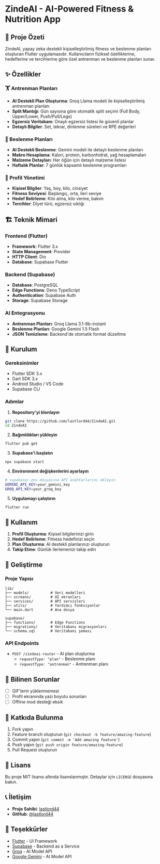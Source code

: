 # ZindeAI - AI-Powered Fitness & Nutrition App

## 🎯 Proje Özeti

ZindeAI, yapay zeka destekli kişiselleştirilmiş fitness ve beslenme planları oluşturan Flutter uygulamasıdır. Kullanıcıların fiziksel özelliklerine, hedeflerine ve tercihlerine göre özel antrenman ve beslenme planları sunar.

## ✨ Özellikler

### 🏋️ Antrenman Planları
- **AI Destekli Plan Oluşturma**: Groq Llama modeli ile kişiselleştirilmiş antrenman planları
- **Split Mantığı**: Gün sayısına göre otomatik split seçimi (Full Body, Upper/Lower, Push/Pull/Legs)
- **Egzersiz Veritabanı**: Onaylı egzersiz listesi ile güvenli planlar
- **Detaylı Bilgiler**: Set, tekrar, dinlenme süreleri ve RPE değerleri

### 🍎 Beslenme Planları
- **AI Destekli Beslenme**: Gemini modeli ile detaylı beslenme planları
- **Makro Hesaplama**: Kalori, protein, karbonhidrat, yağ hesaplamaları
- **Malzeme Detayları**: Her öğün için detaylı malzeme listesi
- **Haftalık Planlar**: 7 günlük kapsamlı beslenme programları

### 👤 Profil Yönetimi
- **Kişisel Bilgiler**: Yaş, boy, kilo, cinsiyet
- **Fitness Seviyesi**: Başlangıç, orta, ileri seviye
- **Hedef Belirleme**: Kilo alma, kilo verme, bakım
- **Tercihler**: Diyet türü, egzersiz sıklığı

## 🏗️ Teknik Mimari

### Frontend (Flutter)
- **Framework**: Flutter 3.x
- **State Management**: Provider
- **HTTP Client**: Dio
- **Database**: Supabase Flutter

### Backend (Supabase)
- **Database**: PostgreSQL
- **Edge Functions**: Deno TypeScript
- **Authentication**: Supabase Auth
- **Storage**: Supabase Storage

### AI Entegrasyonu
- **Antrenman Planları**: Groq Llama 3.1-8b-instant
- **Beslenme Planları**: Google Gemini 1.5 Flash
- **JSON Temizleme**: Backend'de otomatik format düzeltme

## 🚀 Kurulum

### Gereksinimler
- Flutter SDK 3.x
- Dart SDK 3.x
- Android Studio / VS Code
- Supabase CLI

### Adımlar

1. **Repository'yi klonlayın**
```bash
git clone https://github.com/lastlord44/ZindeAI.git
cd ZindeAI
```

2. **Bağımlılıkları yükleyin**
```bash
flutter pub get
```

3. **Supabase'i başlatın**
```bash
npx supabase start
```

4. **Environment değişkenlerini ayarlayın**
```bash
# supabase/.env dosyasına API anahtarlarını ekleyin
GEMINI_API_KEY=your_gemini_key
GROQ_API_KEY=your_groq_key
```

5. **Uygulamayı çalıştırın**
```bash
flutter run
```

## 📱 Kullanım

1. **Profil Oluşturma**: Kişisel bilgilerinizi girin
2. **Hedef Belirleme**: Fitness hedefinizi seçin
3. **Plan Oluşturma**: AI destekli planlarınızı oluşturun
4. **Takip Etme**: Günlük ilerlemenizi takip edin

## 🔧 Geliştirme

### Proje Yapısı
```
lib/
├── models/          # Veri modelleri
├── screens/         # UI ekranları
├── services/        # API servisleri
├── utils/           # Yardımcı fonksiyonlar
└── main.dart        # Ana dosya

supabase/
├── functions/       # Edge Functions
├── migrations/      # Veritabanı migrasyonları
└── schema.sql       # Veritabanı şeması
```

### API Endpoints
- `POST /zindeai-router` - AI plan oluşturma
  - `requestType: "plan"` - Beslenme planı
  - `requestType: "antrenman"` - Antrenman planı

## 🐛 Bilinen Sorunlar

- [ ] GIF'lerin yüklenmemesi
- [ ] Profil ekranında yazı boyutu sorunları
- [ ] Offline mod desteği eksik

## 🤝 Katkıda Bulunma

1. Fork yapın
2. Feature branch oluşturun (`git checkout -b feature/amazing-feature`)
3. Commit yapın (`git commit -m 'Add amazing feature'`)
4. Push yapın (`git push origin feature/amazing-feature`)
5. Pull Request oluşturun

## 📄 Lisans

Bu proje MIT lisansı altında lisanslanmıştır. Detaylar için `LICENSE` dosyasına bakın.

## 📞 İletişim

- **Proje Sahibi**: [lastlord44](https://github.com/lastlord44)
- **GitHub**: [@lastlord44](https://github.com/lastlord44)

## 🙏 Teşekkürler

- [Flutter](https://flutter.dev/) - UI Framework
- [Supabase](https://supabase.com/) - Backend as a Service
- [Groq](https://groq.com/) - AI Model API
- [Google Gemini](https://ai.google.dev/) - AI Model API
